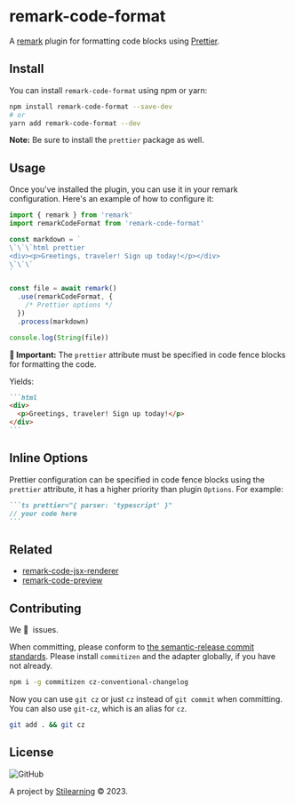 # remark-code-format

A [remark](https://github.com/remarkjs/remark) plugin for formatting code blocks using [Prettier](https://prettier.io/).

## Install

You can install `remark-code-format` using npm or yarn:

```bash
npm install remark-code-format --save-dev
# or
yarn add remark-code-format --dev
```

**Note:** Be sure to install the `prettier` package as well.

## Usage

Once you've installed the plugin, you can use it in your remark configuration. Here's an example of how to configure it:

```js
import { remark } from 'remark'
import remarkCodeFormat from 'remark-code-format'

const markdown = `
\`\`\`html prettier
<div><p>Greetings, traveler! Sign up today!</p></div>
\`\`\`
`

const file = await remark()
  .use(remarkCodeFormat, {
    /* Prettier options */
  })
  .process(markdown)

console.log(String(file))
```

**🚨 Important:** The `prettier` attribute must be specified in code fence blocks for formatting the code.

Yields:

````md
```html
<div>
  <p>Greetings, traveler! Sign up today!</p>
</div>
```
````

## Inline Options

Prettier configuration can be specified in code fence blocks using the `prettier` attribute, it has a higher priority than plugin `Options`. For example:

````md
```ts prettier="{ parser: 'typescript' }"
// your code here
```
````

## Related

- [remark-code-jsx-renderer](https://github.com/bent10/remark-plugins/tree/main/packages/code-jsx-renderer)
- [remark-code-preview](https://github.com/bent10/remark-plugins/tree/main/packages/code-preview)

## Contributing

We 💛&nbsp; issues.

When committing, please conform to [the semantic-release commit standards](https://www.conventionalcommits.org/). Please install `commitizen` and the adapter globally, if you have not already.

```bash
npm i -g commitizen cz-conventional-changelog
```

Now you can use `git cz` or just `cz` instead of `git commit` when committing. You can also use `git-cz`, which is an alias for `cz`.

```bash
git add . && git cz
```

## License

![GitHub](https://img.shields.io/github/license/bent10/remark-plugins)

A project by [Stilearning](https://stilearning.com) &copy; 2023.
